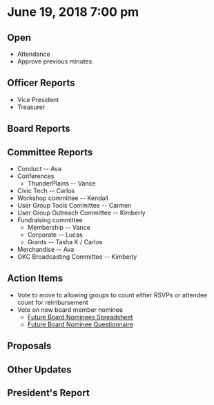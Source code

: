 # June 19, 2018 7:00 pm

## Open
* Attendance
* Approve previous minutes

## Officer Reports
* Vice President
* Treasurer

## Board Reports

## Committee Reports

* Conduct -- Ava
* Conferences
    - ThunderPlains -- Vance
* Civic Tech -- Carlos
* Workshop committee -- Kendall
* User Group Tools Committee -- Carmen
* User Group Outreach Committee -- Kimberly
* Fundraising committee
    - Membership -- Vance
    - Corporate -- Lucas
    - Grants -- Tasha K / Carlos
* Merchandise -- Ava
* OKC Broadcasting Committee -- Kimberly

## Action Items

* Vote to move to allowing groups to count _either_ RSVPs or attendee count for reimbursement
* Vote on new board member nominee
    - [Future Board Nominees Spreadsheet](https://docs.google.com/spreadsheets/d/16npdEpYtj61tsBG2gvzhAhuNkSHvE--OhiGouOotSB0/edit#gid=1840053571)
    - [Future Board Nominee Questionnaire](https://goo.gl/forms/wvZVpodJIelOSWhD3)

## Proposals

## Other Updates

## President's Report 

